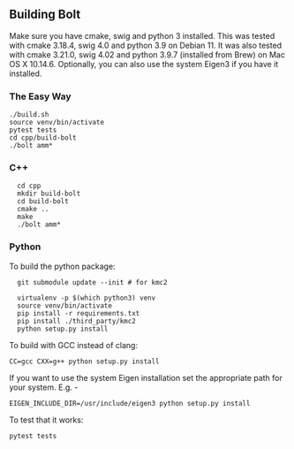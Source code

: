 
## Building Bolt

Make sure you have cmake, swig and python 3 installed.  This was
tested with cmake 3.18.4, swig 4.0 and python 3.9 on Debian 11. It was
also tested with cmake 3.21.0, swig 4.02 and python 3.9.7 (installed
from Brew) on Mac OS X 10.14.6. Optionally, you can also use the
system Eigen3 if you have it installed.

### The Easy Way

```
./build.sh
source venv/bin/activate
pytest tests
cd cpp/build-bolt
./bolt amm*
```


### C++

```
  cd cpp
  mkdir build-bolt
  cd build-bolt
  cmake ..
  make
  ./bolt amm*
```

### Python

To build the python package:

```
  git submodule update --init # for kmc2
  
  virtualenv -p $(which python3) venv
  source venv/bin/activate
  pip install -r requirements.txt
  pip install ./third_party/kmc2
  python setup.py install
```

To build with GCC instead of clang:

  `CC=gcc CXX=g++ python setup.py install`

If you want to use the system Eigen installation set the appropriate path for your system. E.g. -

  `EIGEN_INCLUDE_DIR=/usr/include/eigen3 python setup.py install`

To test that it works:

  `pytest tests`
